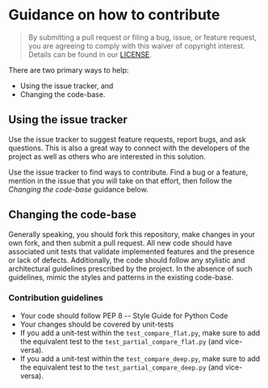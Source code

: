 # Guidance on how to contribute

> By submitting a pull request or filing a bug, issue, or feature request,
> you are agreeing to comply with this waiver of copyright interest.
> Details can be found in our [LICENSE](LICENSE).


There are two primary ways to help:
 - Using the issue tracker, and
 - Changing the code-base.


## Using the issue tracker

Use the issue tracker to suggest feature requests, report bugs, and ask questions.
This is also a great way to connect with the developers of the project as well
as others who are interested in this solution.

Use the issue tracker to find ways to contribute. Find a bug or a feature, mention in
the issue that you will take on that effort, then follow the _Changing the code-base_
guidance below.


## Changing the code-base

Generally speaking, you should fork this repository, make changes in your
own fork, and then submit a pull request. All new code should have associated
unit tests that validate implemented features and the presence or lack of defects.
Additionally, the code should follow any stylistic and architectural guidelines
prescribed by the project. In the absence of such guidelines, mimic the styles
and patterns in the existing code-base.

### Contribution guidelines
 - Your code should follow PEP 8 -- Style Guide for Python Code
 - Your changes should be covered by unit-tests
 - If you add a unit-test within the `test_compare_flat.py`, make sure to add the equivalent test to the `test_partial_compare_flat.py` (and vice-versa).
 - If you add a unit-test within the `test_compare_deep.py`, make sure to add the equivalent test to the `test_partial_compare_deep.py` (and vice-versa).

